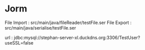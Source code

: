 # Jorm

File Import : src/main/java/fileReader/testFile.ser
File Export : src/main/java/serialise/testFile.ser

url :  jdbc:mysql://stephan-server-xl.duckdns.org:3306/TestUser?useSSL=false